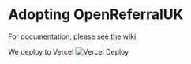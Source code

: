 # Adopting OpenReferralUK

For documentation, please see [the wiki](https://github.com/tpximpact/mhclg-oruk/wiki)

We deploy to Vercel
![Vercel Deploy](https://deploy-badge.vercel.app/vercel/mhclg-oruk)
